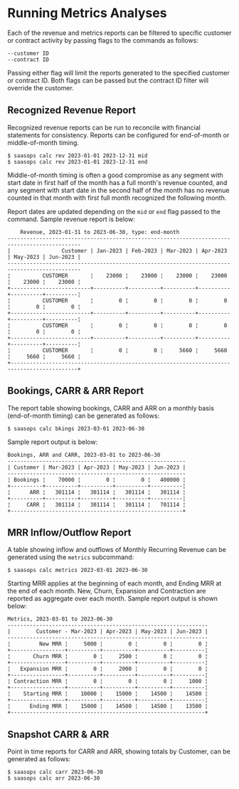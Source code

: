 # Running Metrics Analyses

Each of the revenue and metrics reports can be filtered to specific customer or contract activity by passing flags to the commands as follows:

	--customer ID
	--contract ID
	
Passing either flag will limit the reports generated to the specified customer or contract ID. Both flags can be passed but the contract ID filter will override the customer.

## Recognized Revenue Report

Recognized revenue reports can be run to reconcile with financial statements for consistency. Reports can be configured for end-of-month or middle-of-month timing.

	$ saasops calc rev 2023-01-01 2023-12-31 mid
	$ saasops calc rev 2023-01-01 2023-12-31 end
	
Middle-of-month timing is often a good compromise as any segment with start date in first half of the month has a full month's revenue counted, and any segment with start date in the second half of the month has no revenue counted in that month with first full month recognized the following month. 

Report dates are updated depending on the `mid` or `end` flag passed to the command. Sample revenue report is below:

```
	Revenue, 2023-01-31 to 2023-06-30, type: end-month
---------------------------------------------------------------------------------------------
|                Customer | Jan-2023 | Feb-2023 | Mar-2023 | Apr-2023 | May-2023 | Jun-2023 |
---------------------------------------------------------------------------------------------
¦          CUSTOMER       ¦    23000 ¦    23000 ¦    23000 ¦    23000 ¦    23000 ¦    23000 ¦
+-------------------------+----------+----------+----------+----------+----------+----------¦
¦          CUSTOMER       ¦        0 ¦        0 ¦        0 ¦        0 ¦        0 ¦        0 ¦
+-------------------------+----------+----------+----------+----------+----------+----------¦
¦          CUSTOMER       ¦        0 ¦        0 ¦        0 ¦        0 ¦        0 ¦        0 ¦
+-------------------------+----------+----------+----------+----------+----------+----------¦
¦          CUSTOMER       ¦        0 ¦        0 ¦     5660 ¦     5660 ¦     5660 ¦     5660 ¦
+-------------------------------------------------------------------------------------------+
```

## Bookings, CARR & ARR Report

The report table showing bookings, CARR and ARR on a monthly basis (end-of-month timing) can be generated as follows:

	$ saasops calc bkings 2023-03-01 2023-06-30

Sample report output is below:

```
Bookings, ARR and CARR, 2023-03-01 to 2023-06-30
--------------------------------------------------------
| Customer | Mar-2023 | Apr-2023 | May-2023 | Jun-2023 |
--------------------------------------------------------
¦ Bookings ¦    70000 ¦        0 ¦        0 ¦   400000 ¦
+----------+----------+----------+----------+----------¦
¦      ARR ¦   301114 ¦   301114 ¦   301114 ¦   301114 ¦
+----------+----------+----------+----------+----------¦
¦     CARR ¦   301114 ¦   301114 ¦   301114 ¦   701114 ¦
+------------------------------------------------------+
```

## MRR Inflow/Outflow Report

A table showing inflow and outflows of Monthly Recurring Revenue can be generated using the `metrics` subcommand:

	$ saasops calc metrics 2023-03-01 2023-06-30

Starting MRR applies at the beginning of each month, and Ending MRR at the end of each month. New, Churn, Expansion and Contraction are reported as aggregate over each month. Sample report output is shown below:

```
Metrics, 2023-03-01 to 2023-06-30
---------------------------------------------------------------
|        Customer - Mar-2023 | Apr-2023 | May-2023 | Jun-2023 |
---------------------------------------------------------------
¦         New MRR ¦     5000 ¦        0 ¦        0 ¦        0 ¦
+-----------------+----------+----------+----------+----------¦
¦       Churn MRR ¦        0 ¦     2500 ¦        0 ¦        0 ¦
+-----------------+----------+----------+----------+----------¦
¦   Expansion MRR ¦        0 ¦     2000 ¦        0 ¦        0 ¦
+-----------------+----------+----------+----------+----------¦
¦ Contraction MRR ¦        0 ¦        0 ¦        0 ¦     1000 ¦
+-----------------+----------+----------+----------+----------¦
¦    Starting MRR ¦    10000 ¦    15000 ¦    14500 ¦    14500 ¦
+-----------------+----------+----------+----------+----------¦
¦      Ending MRR ¦    15000 ¦    14500 ¦    14500 ¦    13500 ¦
+-------------------------------------------------------------+
```

## Snapshot CARR & ARR

Point in time reports for CARR and ARR, showing totals by Customer, can be generated as follows:

	$ saasops calc carr 2023-06-30
	$ saasops calc arr 2023-06-30
